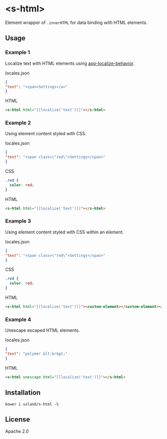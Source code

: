 # &lt;s-html&gt;

Element wrapper of `.innerHTML` for data binding with HTML elements.

## Usage

### Example 1

Localize text with HTML elements using [app-localize-behavior](https://github.com/PolymerElements/app-localize-behavior).

locales.json
```json
{
"text": "<span>Settings</a>"
}
```

HTML
```html
<s-html html="[[localize('text')]]"></s-html>
```

### Example 2

Using element content styled with CSS.

locales.json
```json
{
"text": "<span class=\"red\">Settings</span>"
}
```

CSS
```css
.red {
  color: red;
}
```

HTML
```html
<s-html html="[[localize('text')]]"></s-html>
```

### Example 3

Using element content styled with CSS within an element.

locales.json
```json
{
"text": "<span class=\"red\">Settings</span>"
}
```

CSS
```css
.red {
  color: red;
}
```

HTML
```html
<s-html html="[[localize('text')]]"><custom-element></custom-element></s-html>
```

### Example 4

Unescape escaped HTML elements.

locales.json
```json
{
"text": "polymer &lt;br&gt;"
}
```

HTML
```html
<s-html unescape html="[[localize('text')]]"></s-html>
```

## Installation

`bower i uxland/s-html -S`

## License

Apache 2.0
